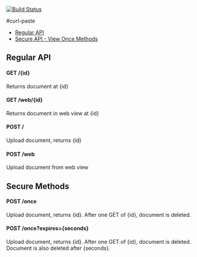 [![Build Status](https://travis-ci.org/rook2pawn/curl-paste.svg?branch=master)](https://travis-ci.org/rook2pawn/curl-paste)

#curl-paste

* <a href='#regularapi'>Regular API</a>
* <a href='#secureapi'>Secure API - View Once Methods</a>

<a name='regularapi'></a>
## Regular API

#### GET /{id}
Returns document at {id}

#### GET /web/{id}
Returns document in web view at {id}

#### POST /
Upload document, returns {id}

#### POST /web
Upload document from web view

<a name='secureapi'></a>
## Secure Methods

#### POST /once
Upload document, returns {id}. After one GET of {id}, document is deleted.

#### POST /once?expires={seconds}
Upload document, returns {id}. After one GET of {id}, document is deleted. Document is also deleted after {seconds}.
